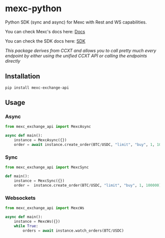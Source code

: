 # mexc-python
Python SDK (sync and async) for Mexc with Rest and WS capabilities.

You can check Mexc's docs here: [Docs](https://ccxt.com)


You can check the SDK docs here: [SDK](https://docs.ccxt.com/#/exchanges/mexc)

*This package derives from CCXT and allows you to call pretty much every endpoint by either using the unified CCXT API or calling the endpoints directly*

## Installation

```
pip install mexc-exchange-api
```

## Usage

### Async

```Python
from mexc_exchange_api import MexcAsync

async def main():
    instance = MexcAsync({})
    order = await instance.create_order(BTC/USDC, "limit", "buy", 1, 100000)
```

### Sync

```Python
from mexc_exchange_api import MexcSync

def main():
    instance = MexcSync({})
    order =  instance.create_order(BTC/USDC, "limit", "buy", 1, 100000)
```

### Websockets

```Python
from mexc_exchange_api import MexcWs

async def main():
    instance = MexcWs({})
    while True:
        orders = await instance.watch_orders(BTC/USDC)
```

